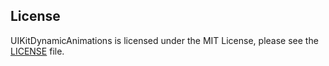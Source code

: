 ## License
UIKitDynamicAnimations is licensed under the MIT License, please see the [LICENSE](LICENSE) file.
